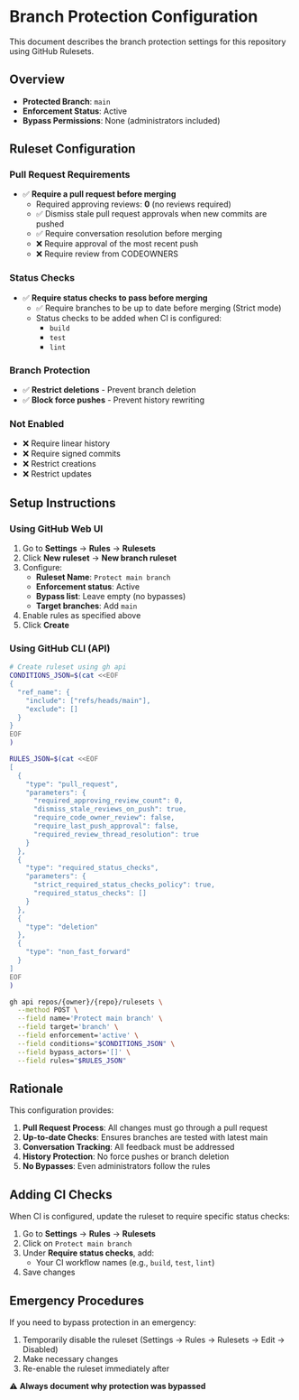 # Branch Protection Configuration

This document describes the branch protection settings for this repository using GitHub Rulesets.

## Overview

- **Protected Branch**: `main`
- **Enforcement Status**: Active
- **Bypass Permissions**: None (administrators included)

## Ruleset Configuration

### Pull Request Requirements

- ✅ **Require a pull request before merging**
  - Required approving reviews: **0** (no reviews required)
  - ✅ Dismiss stale pull request approvals when new commits are pushed
  - ✅ Require conversation resolution before merging
  - ❌ Require approval of the most recent push
  - ❌ Require review from CODEOWNERS

### Status Checks

- ✅ **Require status checks to pass before merging**
  - ✅ Require branches to be up to date before merging (Strict mode)
  - Status checks to be added when CI is configured:
    - `build`
    - `test`
    - `lint`

### Branch Protection

- ✅ **Restrict deletions** - Prevent branch deletion
- ✅ **Block force pushes** - Prevent history rewriting

### Not Enabled

- ❌ Require linear history
- ❌ Require signed commits
- ❌ Restrict creations
- ❌ Restrict updates

## Setup Instructions

### Using GitHub Web UI

1. Go to **Settings** → **Rules** → **Rulesets**
2. Click **New ruleset** → **New branch ruleset**
3. Configure:
   - **Ruleset Name**: `Protect main branch`
   - **Enforcement status**: Active
   - **Bypass list**: Leave empty (no bypasses)
   - **Target branches**: Add `main`
4. Enable rules as specified above
5. Click **Create**

### Using GitHub CLI (API)

```bash
# Create ruleset using gh api
CONDITIONS_JSON=$(cat <<EOF
{
  "ref_name": {
    "include": ["refs/heads/main"],
    "exclude": []
  }
}
EOF
)

RULES_JSON=$(cat <<EOF
[
  {
    "type": "pull_request",
    "parameters": {
      "required_approving_review_count": 0,
      "dismiss_stale_reviews_on_push": true,
      "require_code_owner_review": false,
      "require_last_push_approval": false,
      "required_review_thread_resolution": true
    }
  },
  {
    "type": "required_status_checks",
    "parameters": {
      "strict_required_status_checks_policy": true,
      "required_status_checks": []
    }
  },
  {
    "type": "deletion"
  },
  {
    "type": "non_fast_forward"
  }
]
EOF
)

gh api repos/{owner}/{repo}/rulesets \
  --method POST \
  --field name='Protect main branch' \
  --field target='branch' \
  --field enforcement='active' \
  --field conditions="$CONDITIONS_JSON" \
  --field bypass_actors='[]' \
  --field rules="$RULES_JSON"
```

## Rationale

This configuration provides:

1. **Pull Request Process**: All changes must go through a pull request
2. **Up-to-date Checks**: Ensures branches are tested with latest main
3. **Conversation Tracking**: All feedback must be addressed
4. **History Protection**: No force pushes or branch deletion
5. **No Bypasses**: Even administrators follow the rules

## Adding CI Checks

When CI is configured, update the ruleset to require specific status checks:

1. Go to **Settings** → **Rules** → **Rulesets**
2. Click on `Protect main branch`
3. Under **Require status checks**, add:
   - Your CI workflow names (e.g., `build`, `test`, `lint`)
4. Save changes

## Emergency Procedures

If you need to bypass protection in an emergency:

1. Temporarily disable the ruleset (Settings → Rules → Rulesets → Edit → Disabled)
2. Make necessary changes
3. Re-enable the ruleset immediately after

⚠️ **Always document why protection was bypassed**